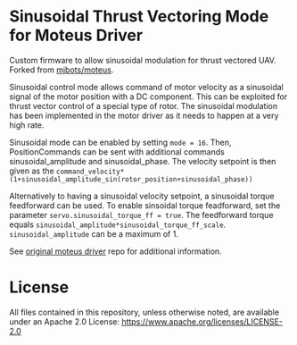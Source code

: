 # Sinusoidal Thrust Vectoring Mode for Moteus Driver #
Custom firmware to allow sinusoidal modulation for thrust vectored UAV. Forked from [mjbots/moteus](https://github.com/mjbots/moteus).

Sinusoidal control mode allows command of motor velocity as a sinusoidal signal of the motor position with a DC component.
This can be exploited for thrust vector control of a special type of rotor. The sinusoidal modulation
has been implemented in the motor driver as it needs to happen at a very high rate. 

Sinusoidal mode can be enabled by setting `mode = 16`. Then, PositionCommands can be sent with additional commands
sinusoidal_amplitude and sinusoidal_phase. The velocity setpoint is then given as the `command_velocity*(1+sinusoidal_amplitude_sin(rotor_position+sinusoidal_phase))`

Alternatively to having a sinusoidal velocity setpoint, a sinusoidal torque feedforward can be used. To enable sinsoidal torque feadforward,
set the parameter `servo.sinusoidal_torque_ff = true`. 
The feedforward torque equals `sinusoidal_amplitude*sinusoidal_torque_ff_scale`. `sinusoidal_amplitude` can be a maximum of 1. 

See [original moteus driver](https://github.com/mjbots/moteus) repo for additional information.
# License #

All files contained in this repository, unless otherwise noted, are
available under an Apache 2.0 License:
https://www.apache.org/licenses/LICENSE-2.0
